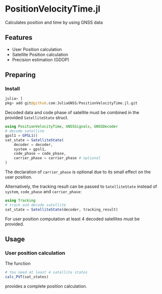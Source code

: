 
# PositionVelocityTime.jl
Calculates position and time by using GNSS data

## Features
* User Position calculation
* Satellite Position calculation
* Precision estimation (GDOP)

## Preparing

### Install
```julia
julia> ]
pkg> add git@github.com:JuliaGNSS/PositionVelocityTime.jl.git
```

Decoded data and code phase of satellite must be combined in the provided `SatelliteState` struct. 
```julia
using PositionVelocityTime, GNSSSignals, GNSSDecoder
# decode satellite
gpsl1 = GPSL1()
sat_state = SatelliteState(
    decoder = decoder,
    system = gpsl1,
    code_phase = code_phase,
    carrier_phase = carrier_phase # optional
)
```
The declaration of `carrier_phase` is optional due to its small effect on the user position.

Alternatively, the tracking result can be passed to `SatelliteState` instead of `system`, `code_phase` and `carrier_phase`:
```julia
using Tracking
# track and decode satellite
sat_state = SatelliteState(decoder, tracking_result)
```

For user position computation at least 4 decoded satellites must be provided. 

## Usage

### User position calculation
The function 
```julia
# You need at least 4 satellite states
calc_PVT(sat_states)
``` 
provides a complete position calculation.